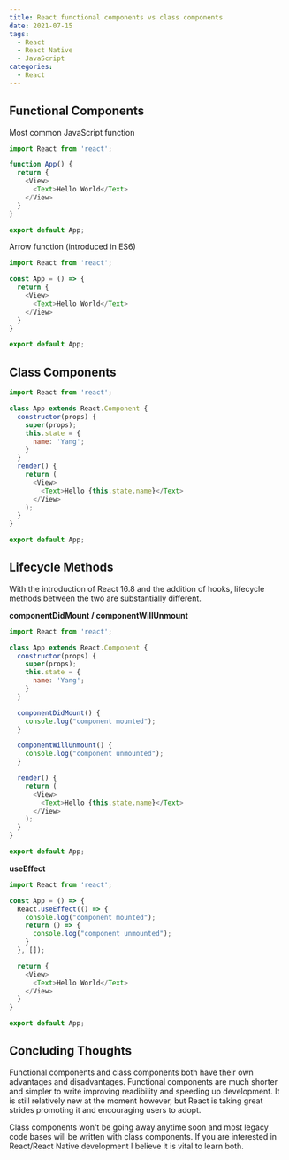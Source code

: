 ```yaml
---
title: React functional components vs class components
date: 2021-07-15
tags:
  - React
  - React Native
  - JavaScript
categories:
  - React
---
```


## Functional Components

Most common JavaScript function

```js
import React from 'react';

function App() {
  return {
    <View>
      <Text>Hello World</Text>
    </View>
  }
}

export default App;
```

Arrow function (introduced in ES6)

```js
import React from 'react';

const App = () => {
  return {
    <View>
      <Text>Hello World</Text>
    </View>
  }
}

export default App;
```

## Class Components

```js
import React from 'react';

class App extends React.Component {
  constructor(props) {
    super(props);
    this.state = {
      name: 'Yang';
    }
  }
  render() {
    return (
      <View>
        <Text>Hello {this.state.name}</Text>
      </View>
    );
  }
}

export default App;
```

## Lifecycle Methods

With the introduction of React 16.8 and the addition of hooks, lifecycle methods between the two are substantially different.

<b>componentDidMount / componentWillUnmount</b>

```js
import React from 'react';

class App extends React.Component {
  constructor(props) {
    super(props);
    this.state = {
      name: 'Yang';
    }
  }

  componentDidMount() {
    console.log("component mounted");
  }

  componentWillUnmount() {
    console.log("component unmounted");
  }

  render() {
    return (
      <View>
        <Text>Hello {this.state.name}</Text>
      </View>
    );
  }
}

export default App;
```

<b>useEffect</b>

```js
import React from 'react';

const App = () => {
  React.useEffect(() => {
    console.log("component mounted");
    return () => {
      console.log("component unmounted");
    }
  }, []);

  return {
    <View>
      <Text>Hello World</Text>
    </View>
  }
}

export default App;
```

## Concluding Thoughts

Functional components and class components both have their own advantages and disadvantages. Functional components are much shorter and simpler to write improving readibility and speeding up development. It is still relatively new at the moment however, but React is taking great strides promoting it and encouraging users to adopt.

Class components won't be going away anytime soon and most legacy code bases will be written with class components. If you are interested in React/React Native development I believe it is vital to learn both.
